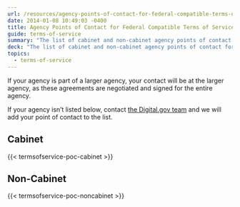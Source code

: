 ```yaml
---
url: /resources/agency-points-of-contact-for-federal-compatible-terms-of-service-agreements/
date: 2014-01-08 10:49:03 -0400
title: Agency Points of Contact for Federal Compatible Terms of Service Agreements
guide: terms-of-service
summary: "The list of cabinet and non-cabinet agency points of contact for the federal-compatible Terms of Service agreements."
deck: "The list of cabinet and non-cabinet agency points of contact for the federal-compatible Terms of Service agreements."
topics:
  - terms-of-service
---
```


If your agency is part of a larger agency, your contact will be at the larger agency, as these agreements are negotiated and signed for the entire agency.

If your agency isn’t listed below, contact [the Digital.gov team](digitalgov@gsa.gov) and we will add your point of contact to the list.

## Cabinet

{{< termsofservice-poc-cabinet >}}

## Non-Cabinet

{{< termsofservice-poc-noncabinet >}}
